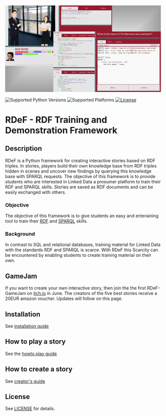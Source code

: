 
![Given Example](example.jpg)

![Supported Python Versions](https://img.shields.io/badge/python-3.9-blue.svg)
![Supported Platforms](https://img.shields.io/badge/platforms-Linux%2C%20Windows-blue.svg)
[![License](https://img.shields.io/badge/license-MIT-blue.svg)](LICENSE)

# RDeF - RDF Training and Demonstration Framework

## Description
RDeF is a Python framework for creating interactive stories based on RDF triples. In stories, players build their own knowledge base from RDF triples hidden in scenes and uncover new findings by querying this knowledge base with SPARQL requests. The objective of this framework is to provide students who are interested in Linked Data a prosumer platform to train their RDF and SPARQL skills. Stories are saved as RDF documents and can be easily exchanged with others.

### Objective
The objective of this framework is to give students an easy and enteraining tool to train their [RDF](https://www.w3.org/RDF/) and [SPARQL](https://www.w3.org/TR/sparql11-overview/) skills.

### Background
In contrast to SQL and relational databases, training material for Linked Data with the standards RDF and SPARQL is scarce. With RDeF this Scarcity can be encountered by enabling students to create training material on their own.

## GameJam
If you want to create your own interactive story, then join the the first RDeF-GameJam on [itch.io](https://itch.io/jams) in June. The creators of the five best stories receive a 20EUR amazon voucher. Updates will follow on this page.


## Installation
See [installation guide](installation.md)


## How to play a story
See the [howto play guide](playing.md)

## How to create a story
See [creator's guide](creating_stories.md)


## License
See [LICENSE](LICENSE) for details.